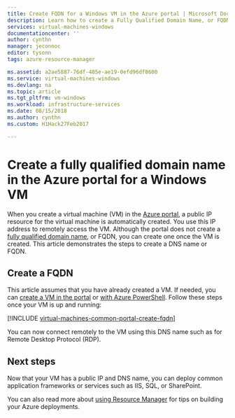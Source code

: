 ```yaml
---
title: Create FQDN for a Windows VM in the Azure portal | Microsoft Docs
description: Learn how to create a Fully Qualified Domain Name, or FQDN, for a Resource Manager based virtual machine in the Azure portal.
services: virtual-machines-windows
documentationcenter: ''
author: cynthn
manager: jeconnoc
editor: tysonn
tags: azure-resource-manager

ms.assetid: a2ae5887-76df-485e-ae19-0efd96df8600
ms.service: virtual-machines-windows
ms.devlang: na
ms.topic: article
ms.tgt_pltfrm: vm-windows
ms.workload: infrastructure-services
ms.date: 08/15/2018
ms.author: cynthn
ms.custom: H1Hack27Feb2017

---
```

# Create a fully qualified domain name in the Azure portal for a Windows VM

When you create a virtual machine (VM) in the [Azure portal](https://portal.azure.com), a public IP resource for the virtual machine is automatically created. You use this IP address to remotely access the VM. Although the portal does not create a [fully qualified domain name](https://en.wikipedia.org/wiki/Fully_qualified_domain_name), or FQDN, you can create one once the VM is created. This article demonstrates the steps to create a DNS name or FQDN.

## Create a FQDN
This article assumes that you have already created a VM. If needed, you can [create a VM in the portal](quick-create-portal.md) or [with Azure PowerShell](quick-create-powershell.md). Follow these steps once your VM is up and running:

[!INCLUDE [virtual-machines-common-portal-create-fqdn](../../../includes/virtual-machines-common-portal-create-fqdn.md)]

You can now connect remotely to the VM using this DNS name such as for Remote Desktop Protocol (RDP).

## Next steps
Now that your VM has a public IP and DNS name, you can deploy common application frameworks or services such as IIS, SQL, or SharePoint.

You can also read more about [using Resource Manager](../../azure-resource-manager/resource-group-overview.md) for tips on building your Azure deployments.

